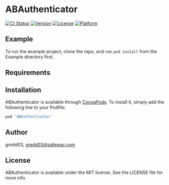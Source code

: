 # ABAuthenticator

[![CI Status](https://img.shields.io/travis/gredd03/ABAuthenticator.svg?style=flat)](https://travis-ci.org/gredd03/ABAuthenticator)
[![Version](https://img.shields.io/cocoapods/v/ABAuthenticator.svg?style=flat)](https://cocoapods.org/pods/ABAuthenticator)
[![License](https://img.shields.io/cocoapods/l/ABAuthenticator.svg?style=flat)](https://cocoapods.org/pods/ABAuthenticator)
[![Platform](https://img.shields.io/cocoapods/p/ABAuthenticator.svg?style=flat)](https://cocoapods.org/pods/ABAuthenticator)

## Example

To run the example project, clone the repo, and run `pod install` from the Example directory first.

## Requirements

## Installation

ABAuthenticator is available through [CocoaPods](https://cocoapods.org). To install
it, simply add the following line to your Podfile:

```ruby
pod 'ABAuthenticator'
```

## Author

gredd03, gredd03@safeway.com

## License

ABAuthenticator is available under the MIT license. See the LICENSE file for more info.
